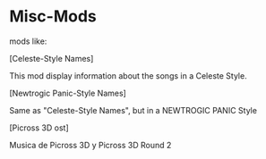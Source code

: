 # Misc-Mods
mods like:

[Celeste-Style Names]

This mod display information about the songs in a Celeste Style.

[Newtrogic Panic-Style Names]

Same as "Celeste-Style Names", but in a NEWTROGIC PANIC Style

[Picross 3D ost]

Musica de Picross 3D y Picross 3D Round 2
